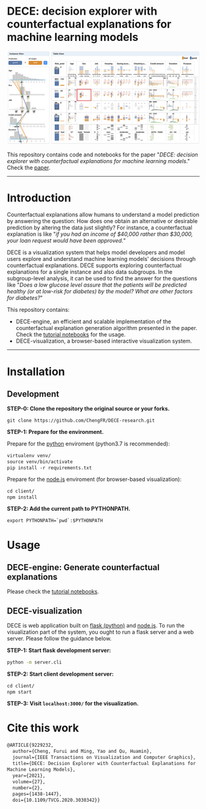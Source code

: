 # DECE: decision explorer with counterfactual explanations for machine learning models

![teaser](./doc/teaser.png)

This repository contains code and notebooks for the paper "*DECE: decision explorer with counterfactual explanations for machine learning models*." Check the [paper](https://ieeexplore.ieee.org/document/9229232). 

---
# Introduction

Counterfactual explanations allow humans to understand a model prediction by answering the question: How does one obtain an alternative or desirable prediction by altering the data just slightly? For instance, a counterfactual explanation is like "*if you had an income of $40,000 rather than $30,000, your loan request would have been approved.*"

DECE is a visualization system that helps model developers and model users explore and understand machine learning models' decisions through counterfactual explanations. DECE supports exploring counterfactual explanations for a single instance and also data subgroups. In the subgroup-level analysis, it can be used to find the answer for the questions like "*Does a low glucose level assure that the patients will be predicted healthy (or at low-risk for diabetes) by the model? What are other factors for diabetes?*" 

This repository contains:
* DECE-engine, an efficient and scalable implementation of the counterfactual explanation generation algorithm presented in the paper. Check the [tutorial notebooks](./tutorials) for the usage.
* DECE-visualization, a browser-based interactive visualization system. 

---

# Installation

## Development
**STEP-0: Clone the repository the original source or your forks.**

    git clone https://github.com/ChengFR/DECE-research.git

**STEP-1: Prepare for the environment.**

Prepare for the [python](https://www.python.org/) enviroment (python3.7 is recommended):

    virtualenv venv/
    source venv/bin/activate
    pip install -r requirements.txt

Prepare for the [node.js](https://nodejs.org/) enviroment (for browser-based visualization):

    cd client/
    npm install

**STEP-2: Add the current path to PYTHONPATH.**

    export PYTHONPATH=`pwd`:$PYTHONPATH

# Usage

## DECE-engine: Generate counterfactual explanations 

Please check the [tutorial notebooks](./tutorials).

## DECE-visualization

DECE is web application built on [flask (python)](https://flask.palletsprojects.com/en/1.1.x/) and [node.js](https://nodejs.org/). To run the visualization part of the system, you ought to run a flask server and a web server. Please follow the guidance below.

**STEP-1: Start flask development server:**
```bash
python -m server.cli
```

**STEP-2: Start client development server:**
```
cd client/
npm start
```

**STEP-3: Visit `localhost:3000/` for the visualization.**

# Cite this work
    @ARTICLE{9229232,
      author={Cheng, Furui and Ming, Yao and Qu, Huamin},
      journal={IEEE Transactions on Visualization and Computer Graphics}, 
      title={DECE: Decision Explorer with Counterfactual Explanations for Machine Learning Models}, 
      year={2021},
      volume={27},
      number={2},
      pages={1438-1447},
      doi={10.1109/TVCG.2020.3030342}}
